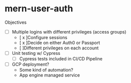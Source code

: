 # mern-user-auth

Objectives
 - [ ] Multiple logins with different privileges (access groups)
	- [ x ]Configure sessions
	- [ x ]Decide on either Auth0 or Passport 
	- [ ]Different privileges on each account
- [ ] Unit testing w/ Cypress
	- [ ] Cypress tests included in CI/CD Pipeline
- [ ] GCP deployment?
    - Some kind of automation?
    - App engine managed service

